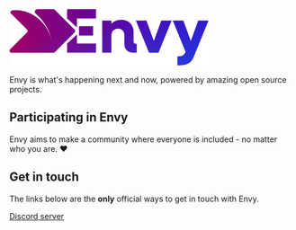 <img src="setc.webp" alt="The official logo for Envy - a purple chevron with the text 'Envy' next to it." height="100px">
<p>Envy is what's happening next and now, powered by amazing open source projects.</p>
<h2>Participating in Envy</h2>
<p>Envy aims to make a community where everyone is included - no matter who you are. ♥️</p>
<h2>Get in touch</h2>
<p>The links below are the <b>only</b> official ways to get in touch with Envy.</p>
<a href="https://discord.gg/f3d3uEfSyX">Discord server</a>
